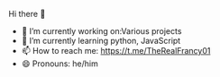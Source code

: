 Hi there 👋




- 🔭 I’m currently working on:Various projects
- 🌱 I’m currently learning python, JavaScript
- 📫 How to reach me: https://t.me/TheRealFrancy01
- 😄 Pronouns: he/him


